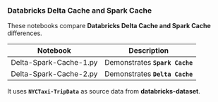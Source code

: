 ### Databricks Delta Cache and Spark Cache 

These notebooks compare **Databricks Delta Cache and Spark Cache** differences. 

| Notebook               | Description                    |
| ---------------------- | ------------------------------ |
| Delta-Spark-Cache-1.py | Demonstrates **`Spark Cache`** |
| Delta-Spark-Cache-2.py | Demonstrates **`Delta Cache`** |

It uses **`NYCTaxi-TripData`** as source data from **databricks-dataset**. 